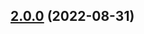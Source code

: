 ## [2.0.0](https://github.com/lidofinance/ethereum-validators-monitoring/compare/1.3.4...2.0.0) (2022-08-31)




